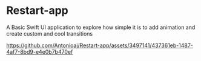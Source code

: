 # Restart-app

A Basic Swift UI application to explore how simple it is to add animation and create custom and cool transitions


https://github.com/Antonioaj/Restart-app/assets/3497141/437361eb-1487-4af7-8bd9-e4e0b7b470ef

